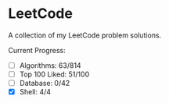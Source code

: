 # LeetCode 
A collection of my LeetCode problem solutions.

Current Progress: 
- [ ] Algorithms: 63/814
- [ ] Top 100 Liked: 51/100
- [ ] Database: 0/42
- [x] Shell: 4/4
